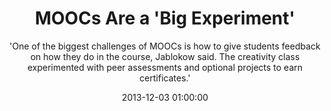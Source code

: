 ---
layout: post
title:  "MOOCs Are a 'Big Experiment'"
subtitle:  "'One of the biggest challenges of MOOCs is how to give students feedback on how they do in the course, Jablokow said. The creativity class experimented with peer assessments and optional projects to earn certificates.'"
date:   2013-12-03 01:00:00
refurl: http://www.prweb.com/releases/2013/12/prweb11383573.htm
source: prweb.com
categories: linkpost
---